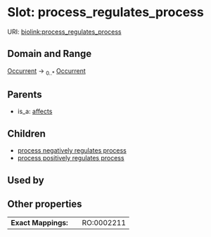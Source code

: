 
# Slot: process_regulates_process




URI: [biolink:process_regulates_process](https://w3id.org/biolink/vocab/process_regulates_process)


## Domain and Range

[Occurrent](Occurrent.md) &#8594;  <sub>0..*</sub> [Occurrent](Occurrent.md)

## Parents

 *  is_a: [affects](affects.md)

## Children

 *  [process negatively regulates process](process_negatively_regulates_process.md)
 *  [process positively regulates process](process_positively_regulates_process.md)

## Used by


## Other properties

|  |  |  |
| --- | --- | --- |
| **Exact Mappings:** | | RO:0002211 |

